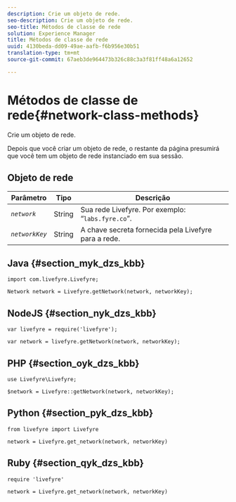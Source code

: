 ```yaml
---
description: Crie um objeto de rede.
seo-description: Crie um objeto de rede.
seo-title: Métodos de classe de rede
solution: Experience Manager
title: Métodos de classe de rede
uuid: 4130beda-dd09-49ae-aafb-f6b956e30b51
translation-type: tm+mt
source-git-commit: 67aeb3de964473b326c88c3a3f81ff48a6a12652

---
```



# Métodos de classe de rede{#network-class-methods}

Crie um objeto de rede.

Depois que você criar um objeto de rede, o restante da página presumirá que você tem um objeto de rede instanciado em sua sessão.

## Objeto de rede

| Parâmetro | Tipo | Descrição |
|---|---|---|
| *`network`* | String   | Sua rede Livefyre. Por exemplo: “`labs.fyre.co`”. |
| *`networkKey`* | String   | A chave secreta fornecida pela Livefyre para a rede. |

## Java {#section_myk_dzs_kbb}

```
import com.livefyre.Livefyre; 
  
Network network = Livefyre.getNetwork(network, networkKey); 
```

## NodeJS {#section_nyk_dzs_kbb}

```
var livefyre = require('livefyre'); 
  
var network = livefyre.getNetwork(network, networkKey); 
```

## PHP {#section_oyk_dzs_kbb}

```
use Livefyre\Livefyre; 
  
$network = Livefyre::getNetwork(network, networkKey); 
```

## Python {#section_pyk_dzs_kbb}

```
from livefyre import Livefyre 
  
network = Livefyre.get_network(network, networkKey) 
```

## Ruby {#section_qyk_dzs_kbb}

```
require 'livefyre' 
  
network = Livefyre.get_network(network, networkKey) 
```
